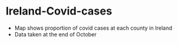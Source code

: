 # Ireland-Covid-cases
- Map shows proportion of covid cases at each county in Ireland
- Data taken at the end of October
